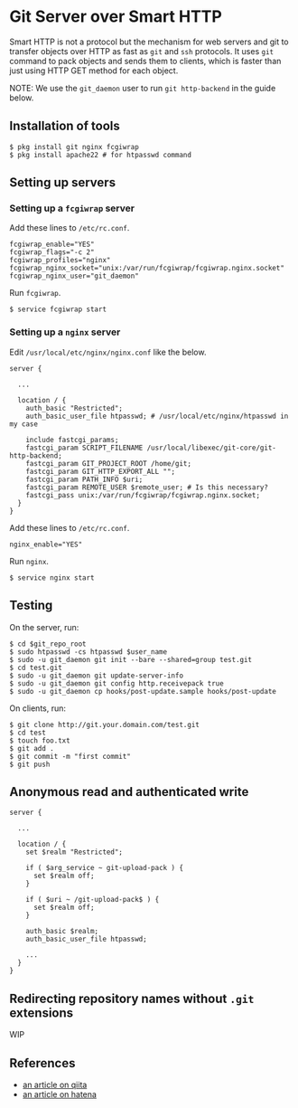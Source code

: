 # Git Server over Smart HTTP

Smart HTTP is not a protocol but the mechanism for web servers and git
to transfer objects over HTTP as fast as `git` and `ssh` protocols.
It uses `git` command to pack objects and sends them to clients,
which is faster than just using HTTP GET method for each object.

NOTE: We use the `git_daemon` user to run `git http-backend`
in the guide below.


## Installation of tools

```
$ pkg install git nginx fcgiwrap
$ pkg install apache22 # for htpasswd command
```


## Setting up servers

### Setting up a `fcgiwrap` server

Add these lines to `/etc/rc.conf`.

```
fcgiwrap_enable="YES"
fcgiwrap_flags="-c 2"
fcgiwrap_profiles="nginx"
fcgiwrap_nginx_socket="unix:/var/run/fcgiwrap/fcgiwrap.nginx.socket"
fcgiwrap_nginx_user="git_daemon"
```

Run `fcgiwrap`.

```
$ service fcgiwrap start
```

### Setting up a `nginx` server

Edit `/usr/local/etc/nginx/nginx.conf` like the below.

```
server {

  ...

  location / {
    auth_basic "Restricted";
    auth_basic_user_file htpasswd; # /usr/local/etc/nginx/htpasswd in my case

    include fastcgi_params;
    fastcgi_param SCRIPT_FILENAME /usr/local/libexec/git-core/git-http-backend;
    fastcgi_param GIT_PROJECT_ROOT /home/git;
    fastcgi_param GIT_HTTP_EXPORT_ALL "";
    fastcgi_param PATH_INFO $uri;
    fastcgi_param REMOTE_USER $remote_user; # Is this necessary?
    fastcgi_pass unix:/var/run/fcgiwrap/fcgiwrap.nginx.socket;
  }
}
```

Add these lines to `/etc/rc.conf`.

```
nginx_enable="YES"
```

Run `nginx`.

```
$ service nginx start
```


## Testing

On the server, run:

```
$ cd $git_repo_root
$ sudo htpasswd -cs htpasswd $user_name
$ sudo -u git_daemon git init --bare --shared=group test.git
$ cd test.git
$ sudo -u git_daemon git update-server-info
$ sudo -u git_daemon git config http.receivepack true
$ sudo -u git_daemon cp hooks/post-update.sample hooks/post-update
```

On clients, run:

```
$ git clone http://git.your.domain.com/test.git
$ cd test
$ touch foo.txt
$ git add .
$ git commit -m "first commit"
$ git push
```


## Anonymous read and authenticated write

```
server {

  ...

  location / {
    set $realm "Restricted";

    if ( $arg_service ~ git-upload-pack ) {
      set $realm off;
    }

    if ( $uri ~ /git-upload-pack$ ) {
      set $realm off;
    }

    auth_basic $realm;
    auth_basic_user_file htpasswd;

    ...
  }
}
```

## Redirecting repository names without `.git` extensions

WIP


## References

- [an article on qiita](http://qiita.com/egnr-in-6matroom/items/2a052339ee0515b31fdf)
- [an article on hatena](http://d.hatena.ne.jp/ono51/touch/20120619/p1)
